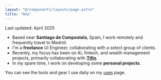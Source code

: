 ```yaml
---
layout: "@/components/layouts/page.astro"
title: "Now"
---
```


Last updated: April 2025

- Based near **Santiago de Compostela**, Spain, I work remotely and frequently travel to Madrid.
- I'm a **freelance** UI Engineer, collaborating with a select group of clients.
- Recently, my focus has been on AI, fintech, and wealth management projects, primarily collaborating with [**Tifin**](https://www.linkedin.com/company/tifin/).
- In my spare time, I work on developing some **personal projects**.

You can see the tools and gear I use daily on my [uses](/uses) page.
